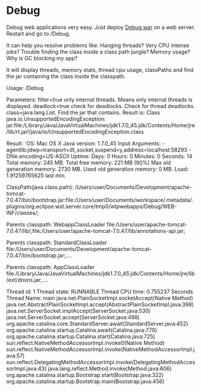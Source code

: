 Debug
=====

Debug web applications very easy. Just deploy [Debug.war](https://github.com/andresol/Debug/blob/master/Debug/bin/Debug.war?raw=true) on a web server. Restart and go to /Debug. 

It can help you resolve problems like. Hanging threads? Very CPU intense jobs? Trouble finding the class inside a class path jungle? Memory usage? Why is GC blocking my app?  

It will display threads, memory stats, thread cpu usage, classPaths and find the jar containing the class inside the classpath. 

Usage: 
/Debug

Parameters:
filter=true only internal threads. Means only internal threads is displayed.
deadlock=true check for deadlocks. Check for thread deadlocks.
class=java.lang.List. Find the jar that contains. Result is: Class java.io.UnsupportedEncodingException: jar:file:/Library/Java/JavaVirtualMachines/jdk1.7.0_45.jdk/Contents/Home/jre/lib/rt.jar!/java/io/UnsupportedEncodingException.class

Result:
`OS: Mac OS X
Java version: 1.7.0_45
Input Arguments: -agentlib:jdwp=transport=dt_socket,suspend=y,address=localhost:58293 -Dfile.encoding=US-ASCII 
Uptime: Days: 0 Hours: 0 Minutes: 0 Seconds: 14
Total memory: 245 MB.
Total free memory: 221 MB (90%)
Max old generation memory: 2730 MB.
Used old generation memory: 0 MB.
Load: 1.91259765625 last min.

ClassPath(java.class.path): /Users/user/Documents/Development/apache-tomcat-7.0.47/bin/bootstrap.jar:file:/Users/user/Documents/workspace/.metadata/.plugins/org.eclipse.wst.server.core/tmp0/wtpwebapps/Debug/WEB-INF/classes/;

Parents classpath: WebappClassLoader
file:/Users/user/apache-tomcat-7.0.47/lib/;file:/Users/user/apache-tomcat-7.0.47/lib/annotations-api.jar;

Parents classpath: StandardClassLoader
file:/Users/user/Documents/Development/apache-tomcat-7.0.47/bin/bootstrap.jar;….

Parents classpath: AppClassLoader
file:/Library/Java/JavaVirtualMachines/jdk1.7.0_45.jdk/Contents/Home/jre/lib/ext/dnsns.jar;….

Thread id: 1
Thread state: RUNNABLE
Thread CPU time: 0.755237 Seconds
Thread Name: main
java.net.PlainSocketImpl.socketAccept(Native Method)
java.net.AbstractPlainSocketImpl.accept(AbstractPlainSocketImpl.java:398)
java.net.ServerSocket.implAccept(ServerSocket.java:530)
java.net.ServerSocket.accept(ServerSocket.java:498)
org.apache.catalina.core.StandardServer.await(StandardServer.java:452)
org.apache.catalina.startup.Catalina.await(Catalina.java:779)
org.apache.catalina.startup.Catalina.start(Catalina.java:725)
sun.reflect.NativeMethodAccessorImpl.invoke0(Native Method)
sun.reflect.NativeMethodAccessorImpl.invoke(NativeMethodAccessorImpl.java:57)
sun.reflect.DelegatingMethodAccessorImpl.invoke(DelegatingMethodAccessorImpl.java:43)
java.lang.reflect.Method.invoke(Method.java:606)
org.apache.catalina.startup.Bootstrap.start(Bootstrap.java:322)
org.apache.catalina.startup.Bootstrap.main(Bootstrap.java:456)
`